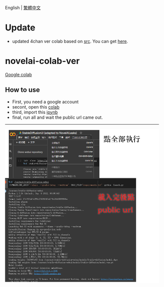 English | [繁體中文](README_TCH.md)
# Update
* updated 4chan ver colab based on [src](https://boards.4channel.org/g/thread/89095460#p89097704). You can get [here](4chan_ver).
# novelai-colab-ver
[Google colab](https://colab.research.google.com/)
## How to use
* First, you need a google account
* secont, open this [colab](https://colab.research.google.com/)
* third, import this [ipynb](StableDiffusionUI_(adapted_to_NovelAILeaks).ipynb)
* final, run all and wait the public url came out.
---
![colab](colab-tutorial.png)
